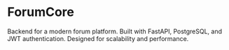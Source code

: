 # ForumCore
Backend for a modern forum platform. Built with FastAPI, PostgreSQL, and JWT authentication. Designed for scalability and performance.
